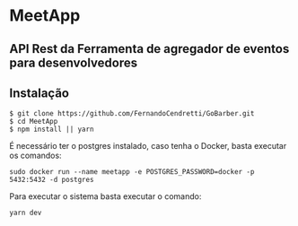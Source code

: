 # MeetApp

## API Rest da Ferramenta de agregador de eventos para desenvolvedores

## Instalação

```
$ git clone https://github.com/FernandoCendretti/GoBarber.git
$ cd MeetApp
$ npm install || yarn
```

É necessário ter o postgres instalado, caso tenha o Docker, basta executar os comandos:

```
sudo docker run --name meetapp -e POSTGRES_PASSWORD=docker -p 5432:5432 -d postgres
```

Para executar o sistema basta executar o comando:

```
yarn dev
```
